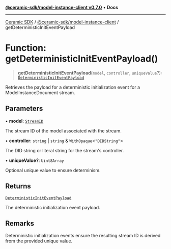 [**@ceramic-sdk/model-instance-client v0.7.0**](../README.md) • **Docs**

***

[Ceramic SDK](../../../README.md) / [@ceramic-sdk/model-instance-client](../README.md) / getDeterministicInitEventPayload

# Function: getDeterministicInitEventPayload()

> **getDeterministicInitEventPayload**(`model`, `controller`, `uniqueValue`?): [`DeterministicInitEventPayload`](../../model-instance-protocol/type-aliases/DeterministicInitEventPayload.md)

Retrieves the payload for a deterministic initialization event for a ModelInstanceDocument stream.

## Parameters

• **model**: [`StreamID`](../../identifiers/classes/StreamID.md)

The stream ID of the model associated with the stream.

• **controller**: `string` \| `string` & `WithOpaque`\<`"DIDString"`\>

The DID string or literal string for the stream's controller.

• **uniqueValue?**: `Uint8Array`

Optional unique value to ensure determinism.

## Returns

[`DeterministicInitEventPayload`](../../model-instance-protocol/type-aliases/DeterministicInitEventPayload.md)

The deterministic initialization event payload.

## Remarks

Deterministic initialization events ensure the resulting stream ID is derived
from the provided unique value.
